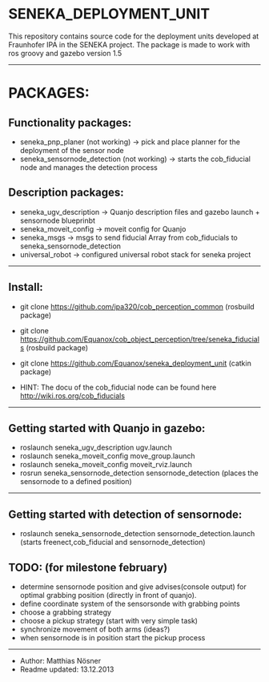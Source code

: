 SENEKA_DEPLOYMENT_UNIT
======================

This repository contains source code for the deployment units developed at Fraunhofer IPA in the SENEKA project.
The package is made to work with ros groovy and gazebo version 1.5

----------------------------------------------------------------------

PACKAGES:
=========

Functionality packages:
-----------------------
* seneka_pnp_planer (not working) -> pick and place planner for the deployment of the sensor node
* seneka_sensornode_detection (not working) -> starts the cob_fiducial node and manages the detection process

Description packages:
-----------------------
* seneka_ugv_description -> Quanjo description files and gazebo launch + sensornode blueprinbt
* seneka_moveit_config -> moveit config for Quanjo
* seneka_msgs -> msgs to send fiducial Array from cob_fiducials to seneka_sensornode_detection
* universal_robot -> configured universal robot stack for seneka project

----------------------------------------------------------------------

Install:
--------
* git clone https://github.com/ipa320/cob_perception_common (rosbuild package)
* git clone https://github.com/Equanox/cob_object_perception/tree/seneka_fiducials (rosbuild package)
* git clone https://github.com/Equanox/seneka_deployment_unit (catkin package)

* HINT: The docu of the cob_fiducial node can be found here http://wiki.ros.org/cob_fiducials

----------------------------------------------------------------------

Getting started with Quanjo in gazebo:
----------------------------------------
* roslaunch seneka_ugv_description ugv.launch
* roslaunch seneka_moveit_config move_group.launch
* roslaunch seneka_moveit_config moveit_rviz.launch
* rosrun seneka_sensornode_detection sensornode_detection (places the sensornode to a defined position)

----------------------------------------------------------------------

Getting started with detection of sensornode:
-----------------------------------------
* roslaunch seneka_sensornode_detection sensornode_detection.launch (starts freenect,cob_fiducial and sensornode_detection)


TODO: (for milestone february)
----------------------------------------------------------------------
* determine sensornode position and give advises(console output) for optimal grabbing position (directly in front of quanjo).
* define coordinate system of the sensorsonde with grabbing points
* choose a grabbing strategy
* choose a pickup strategy (start with very simple task)
* synchronize movement of both arms (ideas?)
* when sensornode is in position start the pickup process

----------------------------------------------------------------------
* Author: Matthias Nösner 
* Readme updated: 13.12.2013


